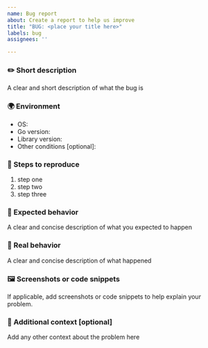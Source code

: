 ```yaml
---
name: Bug report
about: Create a report to help us improve
title: "BUG: <place your title here>"
labels: bug
assignees: ''

---
```


### ✏️ Short description
A clear and short description of what the bug is

### 🌍 Environment
- OS:
- Go version:
- Library version:
- Other conditions \[optional]:

### 📜 Steps to reproduce
1. step one
2. step two
3. step three

### 👀 Expected behavior
A clear and concise description of what you expected to happen

### 👀 Real behavior
A clear and concise description of what happened

### 🖼️ Screenshots or code snippets
If applicable, add screenshots or code snippets to help explain your problem.

### 📝 Additional context \[optional]
Add any other context about the problem here
